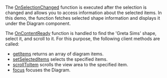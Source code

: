 The [OnSelectionChanged](https://docs.devexpress.com/AspNetCore/DevExtreme.AspNet.Mvc.Builders.DiagramBuilder.OnSelectionChanged.overloads) function is executed after the selection is changed and allows you to access information about the selected items. In this demo, the function fetches selected shape information and displays it under the Diagram component.

The [OnContentReady](https://docs.devexpress.com/AspNetCore/DevExtreme.AspNet.Mvc.Builders.DiagramBuilder.OnContentReady.overloads) function is handled to find the 'Greta Sims' shape, select it, and scroll to it. For this purpose, the following client methods are called:

* [getItems](/Documentation/ApiReference/UI_Components/dxDiagram/Methods/#getItems) returns an array of diagram items.
* [setSelectedItems](/Documentation/ApiReference/UI_Components/dxDiagram/Methods/#setSelectedItemsitems) selects the specified items.
* [scrollToItem](/Documentation/ApiReference/UI_Components/dxDiagram/Methods/#scrollToItemitem) scrolls the view area to the specified item.
* [focus](/Documentation/ApiReference/UI_Components/dxDiagram/Methods/#focus) focuses the Diagram.
